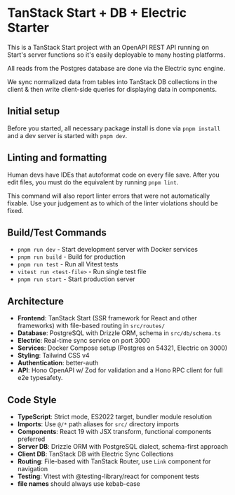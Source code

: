 # TanStack Start + DB + Electric Starter

This is a TanStack Start project with an OpenAPI REST API running on Start's server functions so it's easily deployable to many hosting platforms.

All reads from the Postgres database are done via the Electric sync engine.

We sync normalized data from tables into TanStack DB collections in the client & then write client-side queries for displaying data in components.

## Initial setup
Before you started, all necessary package install is done via `pnpm install` and a dev server is started with `pnpm dev`.

## Linting and formatting

Human devs have IDEs that autoformat code on every file save. After you edit files, you must do the equivalent by running `pnpm lint`.

This command will also report linter errors that were not automatically fixable. Use your judgement as to which of the linter violations should be fixed.

## Build/Test Commands

- `pnpm run dev` - Start development server with Docker services
- `pnpm run build` - Build for production
- `pnpm run test` - Run all Vitest tests
- `vitest run <test-file>` - Run single test file
- `pnpm run start` - Start production server

## Architecture

- **Frontend**: TanStack Start (SSR framework for React and other frameworks) with file-based routing in `src/routes/`
- **Database**: PostgreSQL with Drizzle ORM, schema in `src/db/schema.ts`
- **Electric**: Real-time sync service on port 3000
- **Services**: Docker Compose setup (Postgres on 54321, Electric on 3000)
- **Styling**: Tailwind CSS v4
- **Authentication**: better-auth
- **API**: Hono OpenAPI w/ Zod for validation and a Hono RPC client for full e2e typesafety.

## Code Style

- **TypeScript**: Strict mode, ES2022 target, bundler module resolution
- **Imports**: Use `@/*` path aliases for `src/` directory imports
- **Components**: React 19 with JSX transform, functional components preferred
- **Server DB**: Drizzle ORM with PostgreSQL dialect, schema-first approach
- **Client DB**: TanStack DB with Electric Sync Collections
- **Routing**: File-based with TanStack Router, use `Link` component for navigation
- **Testing**: Vitest with @testing-library/react for component tests
- **file names** should always use kebab-case
